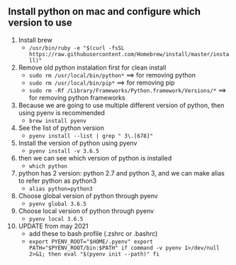 ## Install python on mac and configure which version to use
1. Install brew 
	- `/usr/bin/ruby -e "$(curl -fsSL https://raw.githubusercontent.com/Homebrew/install/master/install)"`
2. Remove old python instalation first for clean install 
	- `sudo rm /usr/local/bin/python*`	==> for removing python 
	- `sudo rm /usr/local/bin/pip*`		==> for removing pip
	- `sudo rm -Rf /Library/Frameworks/Python.framework/Versions/*` ==> for removing python frameworks
3. Because we are going to use multiple different version of python, then using pyenv is recommended
	- `brew install pyenv`
4. See the list of python version 
	- `pyenv install --list | grep " 3\.[678]"`
5. Install the version of python using pyenv
	- `pyenv install -v 3.6.5`
6. then we can see which version of python is installed
	- `which python`
7. python has 2 version: python 2.7 and python 3, and we can make alias to refer python as python3
	- `alias python=python3`
8. Choose global version of python through pyenv
	- `pyenv global 3.6.5` 
9. Choose local version of python through pyenv
	- `pyenv local 3.6.5`
10. UPDATE from may 2021
	- add these to bash profile (.zshrc or .bashrc)
	- `export PYENV_ROOT="$HOME/.pyenv"
	   export PATH="$PYENV_ROOT/bin:$PATH"
	   if command -v pyenv 1>/dev/null 2>&1; then
	   	eval "$(pyenv init --path)"
	   fi`	
